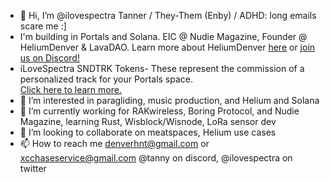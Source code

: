 - 👋 Hi, I’m @ilovespectra Tanner / They-Them (Enby) / ADHD: long emails scare me :] 
- I'm building in Portals and Solana. EIC @ Nudie Magazine, Founder @ HeliumDenver & LavaDAO. Learn more about HeliumDenver <a href="https://heliumdenver.com" target="_blank">here</a> or <a href="https://discord.gg/9PZpqtRPPb" target="_blank">join us on Discord!</a>
- iLoveSpectra SNDTRK Tokens- These represent the commission of a personalized track for your Portals space.<br>[Click here to learn more.](https://ilovespectra.vercel.app/)
- 👀 I’m interested in paragliding, music production, and Helium and Solana
- 🌱 I’m currently working for RAKwireless, Boring Protocol, and Nudie Magazine, learning Rust, Wisblock/Wisnode, LoRa sensor dev
- 💞️ I’m looking to collaborate on meatspaces, Helium use cases
- 📫 How to reach me denverhnt@gmail.com or xcchaseservice@gmail.com @tanny on discord, @ilovespectra on twitter

<!---
ilovespectra/ilovespectra is a ✨ special ✨ repository because its `README.md` (this file) appears on your GitHub profile.
You can click the Preview link to take a look at your changes.
--->
